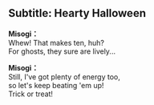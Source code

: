 # 

  
## Subtitle: Hearty Halloween
  
**Misogi：**  
Whew! That makes ten, huh?  
For ghosts, they sure are lively...  
  
**Misogi：**  
Still, I've got plenty of energy too,  
so let's keep beating 'em up!  
Trick or treat!  
